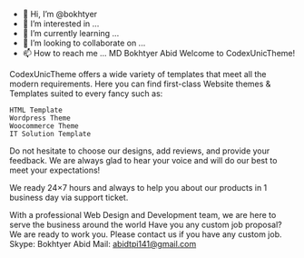- 👋 Hi, I’m @bokhtyer
- 👀 I’m interested in ...
- 🌱 I’m currently learning ...
- 💞️ I’m looking to collaborate on ...
- 📫 How to reach me ...
MD Bokhtyer Abid
Welcome to CodexUnicTheme!

CodexUnicTheme offers a wide variety of templates that meet all the modern requirements. Here you can find first-class Website themes & Templates suited to every fancy such as:

    HTML Template
    Wordpress Theme
    Woocommerce Theme
    IT Solution Template

Do not hesitate to choose our designs, add reviews, and provide your feedback. We are always glad to hear your voice and will do our best to meet your expectations!

We ready 24×7 hours and always to help you about our products in 1 business day via support ticket.

With a professional Web Design and Development team, we are here to serve the business around the world
Have you any custom job proposal? We are ready to work you. Please contact us if you have any custom job.
Skype: Bokhtyer Abid
Mail: abidtpi141@gmail.com

<!---
bokhtyer/bokhtyer is a ✨ special ✨ repository because its `README.md` (this file) appears on your GitHub profile.
You can click the Preview link to take a look at your changes.
--->
